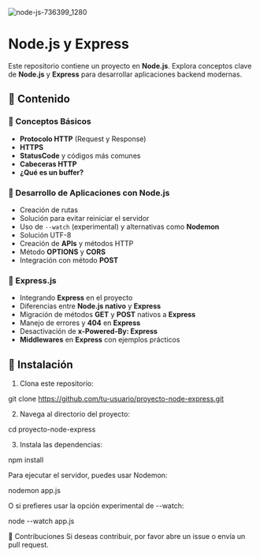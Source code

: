 ![node-js-736399_1280](https://github.com/user-attachments/assets/53989622-b805-4fa1-a723-58bd0f9b99c8)

# Node.js y Express

Este repositorio contiene un proyecto en **Node.js**. Explora conceptos clave de **Node.js** y **Express** para desarrollar aplicaciones backend modernas.

## 📌 Contenido

### 🔹 Conceptos Básicos
- **Protocolo HTTP** (Request y Response)
- **HTTPS**
- **StatusCode** y códigos más comunes
- **Cabeceras HTTP**
- **¿Qué es un buffer?**

### 🔹 Desarrollo de Aplicaciones con Node.js
- Creación de rutas
- Solución para evitar reiniciar el servidor
- Uso de `--watch` (experimental) y alternativas como **Nodemon**
- Solución UTF-8
- Creación de **APIs** y métodos HTTP
- Método **OPTIONS** y **CORS**
- Integración con método **POST**

### 🔹 Express.js
- Integrando **Express** en el proyecto
- Diferencias entre **Node.js nativo** y **Express**
- Migración de métodos **GET** y **POST** nativos a **Express**
- Manejo de errores y **404** en **Express**
- Desactivación de **x-Powered-By: Express**
- **Middlewares** en **Express** con ejemplos prácticos

## 🚀 Instalación

1. Clona este repositorio:
   
git clone https://github.com/tu-usuario/proyecto-node-express.git

2. Navega al directorio del proyecto:
   
cd proyecto-node-express

3. Instala las dependencias:

npm install

Para ejecutar el servidor, puedes usar Nodemon:

nodemon app.js

O si prefieres usar la opción experimental de --watch:

node --watch app.js

📝 Contribuciones
Si deseas contribuir, por favor abre un issue o envía un pull request.











